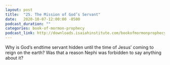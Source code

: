 ```yaml
---
layout: post
title:  "25. The Mission of God’s Servant"
date:   2020-10-07-12:00:00 -0500
podcast_duration: ""
categories: book-of-mormon-prophecy
podcast_link: http://downloads.isaiahinstitute.com/bookofmormonprophecypodcast/Episode_25_v1.mp3
---
```

Why is God’s endtime servant hidden until the time of Jesus’ coming to reign on the earth? Was that a reason Nephi was forbidden to say anything about it?
